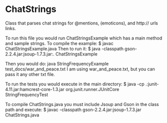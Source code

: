 ChatStrings
===============

Class that parses chat strings for @mentions, (emoticons), and http:// urls links.

To run this file you would run ChatStringsExample which has a main method and sample strings.
To compile the example:
$ javac ChatStringsExample.java 
Then to run it:
$ java -classpath gson-2.2.4.jar:jsoup-1.7.3.jar:. ChatStringsExample

Then you would do: java StringFrequencyExample test_docs/war_and_peace.txt
I am using war_and_peace.txt, but you can pass it any other txt file.

To run the tests you would execute in the main directory: 
$ java -cp .:junit-4.11.jar:hamcrest-core-1.3.jar org.junit.runner.JUnitCore StringFrequencyTest

To compile ChatStrings.java you must include Jsoup and Gson in the class path and execute: 
$ javac -classpath gson-2.2.4.jar:jsoup-1.7.3.jar ChatStrings.java
